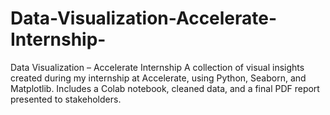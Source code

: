 # Data-Visualization-Accelerate-Internship-
Data Visualization – Accelerate Internship A collection of visual insights created during my internship at Accelerate, using Python, Seaborn, and Matplotlib. Includes a Colab notebook, cleaned data, and a final PDF report presented to stakeholders.
